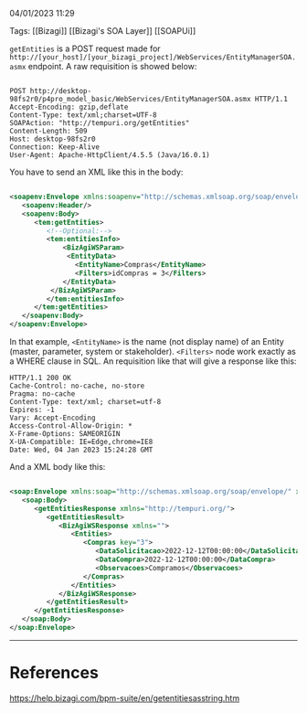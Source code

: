 04/01/2023 11:29

Tags: [[Bizagi]] [[Bizagi's SOA Layer]] [[SOAPUi]]

`getEntities` is a POST request made for `http://[your_host]/[your_bizagi_project]/WebServices/EntityManagerSOA.asmx` endpoint.  A raw requisition is showed below:

```http

POST http://desktop-98fs2r0/p4pro_model_basic/WebServices/EntityManagerSOA.asmx HTTP/1.1
Accept-Encoding: gzip,deflate
Content-Type: text/xml;charset=UTF-8
SOAPAction: "http://tempuri.org/getEntities"
Content-Length: 509
Host: desktop-98fs2r0
Connection: Keep-Alive
User-Agent: Apache-HttpClient/4.5.5 (Java/16.0.1)
```

You have to send an XML like this in the body:

```xml

<soapenv:Envelope xmlns:soapenv="http://schemas.xmlsoap.org/soap/envelope/" xmlns:tem="http://tempuri.org/">
   <soapenv:Header/>
   <soapenv:Body>
      <tem:getEntities>
         <!--Optional:-->
         <tem:entitiesInfo>
             <BizAgiWSParam>
		      <EntityData>           
			    <EntityName>Compras</EntityName>
			    <Filters>idCompras = 3</Filters>
			 </EntityData>
		  </BizAgiWSParam>
         </tem:entitiesInfo>
      </tem:getEntities>
   </soapenv:Body>
</soapenv:Envelope>
```

In that example, `<EntityName>` is the name (not display name) of an Entity (master, parameter, system or stakeholder). `<Filters>` node work exactly as a WHERE clause in SQL. An requisition like that will give a response like this:

```http
HTTP/1.1 200 OK
Cache-Control: no-cache, no-store
Pragma: no-cache
Content-Type: text/xml; charset=utf-8
Expires: -1
Vary: Accept-Encoding
Access-Control-Allow-Origin: *
X-Frame-Options: SAMEORIGIN
X-UA-Compatible: IE=Edge,chrome=IE8
Date: Wed, 04 Jan 2023 15:24:28 GMT
```

And a XML body like this:

```xml

<soap:Envelope xmlns:soap="http://schemas.xmlsoap.org/soap/envelope/" xmlns:xsi="http://www.w3.org/2001/XMLSchema-instance" xmlns:xsd="http://www.w3.org/2001/XMLSchema">
   <soap:Body>
      <getEntitiesResponse xmlns="http://tempuri.org/">
         <getEntitiesResult>
            <BizAgiWSResponse xmlns="">
               <Entities>
                  <Compras key="3">
                     <DataSolicitacao>2022-12-12T00:00:00</DataSolicitacao>
                     <DataCompra>2022-12-12T00:00:00</DataCompra>
                     <Observacoes>Compramos</Observacoes>
                  </Compras>
               </Entities>
            </BizAgiWSResponse>
         </getEntitiesResult>
      </getEntitiesResponse>
   </soap:Body>
</soap:Envelope>
```

---
# References

https://help.bizagi.com/bpm-suite/en/getentitiesasstring.htm